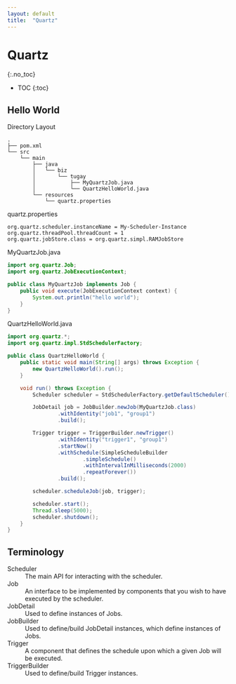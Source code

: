 ```yaml
---
layout: default
title:  "Quartz"
---
```


# Quartz
{:.no_toc}

* TOC
{:toc}

## Hello World

Directory Layout

```
.
├── pom.xml
└── src
    └── main
        ├── java
        │   └── biz
        │       └── tugay
        │           ├── MyQuartzJob.java
        │           └── QuartzHelloWorld.java
        └── resources
            └── quartz.properties
```

quartz.properties

```properties
org.quartz.scheduler.instanceName = My-Scheduler-Instance
org.quartz.threadPool.threadCount = 1
org.quartz.jobStore.class = org.quartz.simpl.RAMJobStore
```

MyQuartzJob.java

```java
import org.quartz.Job;
import org.quartz.JobExecutionContext;

public class MyQuartzJob implements Job {
    public void execute(JobExecutionContext context) {
        System.out.println("hello world");
    }
}
```

QuartzHelloWorld.java

```java
import org.quartz.*;
import org.quartz.impl.StdSchedulerFactory;

public class QuartzHelloWorld {
    public static void main(String[] args) throws Exception {
        new QuartzHelloWorld().run();
    }

    void run() throws Exception {
        Scheduler scheduler = StdSchedulerFactory.getDefaultScheduler();

        JobDetail job = JobBuilder.newJob(MyQuartzJob.class)
                .withIdentity("job1", "group1")
                .build();

        Trigger trigger = TriggerBuilder.newTrigger()
                .withIdentity("trigger1", "group1")
                .startNow()
                .withSchedule(SimpleScheduleBuilder
                        .simpleSchedule()
                        .withIntervalInMilliseconds(2000)
                        .repeatForever())
                .build();

        scheduler.scheduleJob(job, trigger);

        scheduler.start();
        Thread.sleep(5000);
        scheduler.shutdown();
    }
}
```

## Terminology
<dl>
    <dt>Scheduler</dt><dd>The main API for interacting with the scheduler.</dd>
    <dt>Job</dt><dd>An interface to be implemented by components that you wish to have executed by the scheduler.</dd>
    <dt>JobDetail</dt><dd>Used to define instances of Jobs.</dd>
    <dt>JobBuilder</dt><dd>Used to define/build JobDetail instances, which define instances of Jobs.</dd>
    <dt>Trigger</dt><dd>A component that defines the schedule upon which a given Job will be executed.</dd>
    <dt>TriggerBuilder</dt><dd>Used to define/build Trigger instances.</dd>
</dl>
